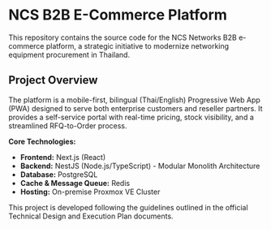 # NCS B2B E-Commerce Platform

This repository contains the source code for the NCS Networks B2B e-commerce platform, a strategic initiative to modernize networking equipment procurement in Thailand.

## Project Overview

The platform is a mobile-first, bilingual (Thai/English) Progressive Web App (PWA) designed to serve both enterprise customers and reseller partners. It provides a self-service portal with real-time pricing, stock visibility, and a streamlined RFQ-to-Order process.

**Core Technologies:**
- **Frontend:** Next.js (React)
- **Backend:** NestJS (Node.js/TypeScript) - Modular Monolith Architecture
- **Database:** PostgreSQL
- **Cache & Message Queue:** Redis
- **Hosting:** On-premise Proxmox VE Cluster

This project is developed following the guidelines outlined in the official Technical Design and Execution Plan documents.
